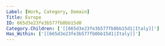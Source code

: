 ```yaml
---
Label: [Work, Category, Domain]
Title: Europe
ID: 665d3e23fe3b577fb0bb15d0
Category.Children: ['[[665d3e23fe3b577fb0bb15d1|Italy]]']
Has_Within: ['[[665d3e23fe3b577fb0bb15d1|Italy]]']
---
```


